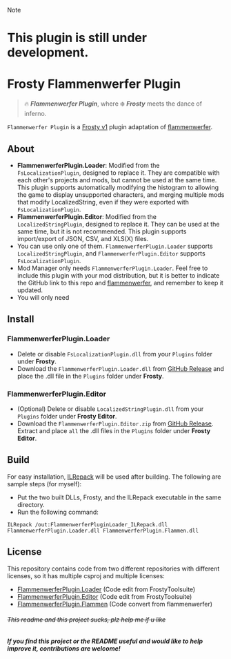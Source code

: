 > [!NOTE]
> # This plugin is still under development.  
  
  
# Frosty Flammenwerfer Plugin
> 🔥 ***Flammenwerfer Plugin***, where ❄️ ***Frosty*** meets the dance of inferno.

`Flammenwerfer Plugin` is a [Frosty v1](https://github.com/CadeEvs/FrostyToolsuite) plugin adaptation of [flammenwerfer](https://github.com/BF1CHS/flammenwerfer/).

## About
- **FlammenwerferPlugin.Loader**: Modified from the `FsLocalizationPlugin`, designed to replace it. They are compatible with each other's projects and mods, but cannot be used at the same time. This plugin supports automatically modifying the histogram to allowing the game to display unsupported characters, and merging multiple mods that modify LocalizedString, even if they were exported with `FsLocalizationPlugin`.
- **FlammenwerferPlugin.Editor**: Modified from the `LocalizedStringPlugin`, designed to replace it. They can be used at the same time, but it is not recommended. This plugin supports import/export of JSON, CSV, and XLS(X) files.
- You can use only one of them. `FlammenwerferPlugin.Loader` supports `LocalizedStringPlugin`, and `FlammenwerferPlugin.Editor` supports `FsLocalizationPlugin`.
- Mod Manager only needs `FlammenwerferPlugin.Loader`. Feel free to include this plugin with your mod distribution, but it is better to indicate the GitHub link to this repo and [flammenwerfer](https://github.com/BF1CHS/flammenwerfer/), and remember to keep it updated.
- You will only need

## Install
### FlammenwerferPlugin.Loader
- Delete or disable `FsLocalizationPlugin.dll` from your `Plugins` folder under **Frosty**.
- Download the `FlammenwerferPlugin.Loader.dll` from [GitHub Release](https://github.com/shoushou1106/FrostyFlammenwerferPlugin/releases) and place the .dll file in the `Plugins` folder under **Frosty**.
### FlammenwerferPlugin.Editor
- (Optional) Delete or disable `LocalizedStringPlugin.dll` from your `Plugins` folder under **Frosty Editor**.
- Download the `FlammenwerferPlugin.Editor.zip` from [GitHub Release](https://github.com/shoushou1106/FrostyFlammenwerferPlugin/releases). Extract and place `all` the .dll files in the `Plugins` folder under **Frosty Editor**.

## Build
For easy installation, [ILRepack](https://github.com/gluck/il-repack) will be used after building. The following are sample steps (for myself):
- Put the two built DLLs, Frosty, and the ILRepack executable in the same directory.
- Run the following command:
```shell
ILRepack /out:FlammenwerferPluginLoader_ILRepack.dll FlammenwerferPlugin.Loader.dll FlammenwerferPlugin.Flammen.dll
```

## License
This repository contains code from two different repositories with different licenses, so it has multiple csproj and multiple licenses:
- [FlammenwerferPlugin.Loader](/FlammenwerferPlugin.Loader/LICENSE.md) (Code edit from FrostyToolsuite)
- [FlammenwerferPlugin.Editor](/FlammenwerferPlugin.Editor/LICENSE.md) (Code edit from FrostyToolsuite)
- [FlammenwerferPlugin.Flammen](/FlammenwerferPlugin.Flammen/LICENSE) (Code convert from flammenwerfer)

###### ~~This readme and this project sucks, plz help me if u like~~
##### If you find this project or the README useful and would like to help improve it, contributions are welcome!
